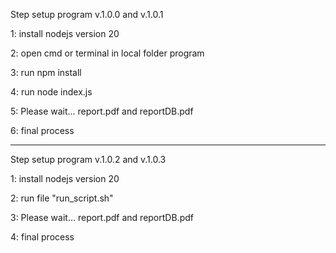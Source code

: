 Step setup program v.1.0.0 and v.1.0.1

  1: install nodejs version 20
  
  2: open cmd or terminal in local folder program

  3: run npm install 
  
  4: run node index.js
  
  5: Please wait... report.pdf and reportDB.pdf
  
  6: final process
  
--------------------------------------------

Step setup program v.1.0.2 and v.1.0.3

  1: install nodejs version 20

  2: run file "run_script.sh"
  
  3: Please wait... report.pdf and reportDB.pdf
  
  4: final process
